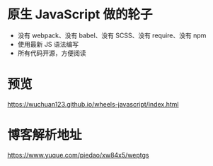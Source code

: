 # 原生 JavaScript 做的轮子

- 没有 webpack、没有 babel、没有 SCSS、没有 require、没有 npm
- 使用最新 JS 语法编写
- 所有代码开源，方便阅读

# 预览
https://wuchuan123.github.io/wheels-javascript/index.html

# 博客解析地址
https://www.yuque.com/piedao/xw84x5/weptgs
